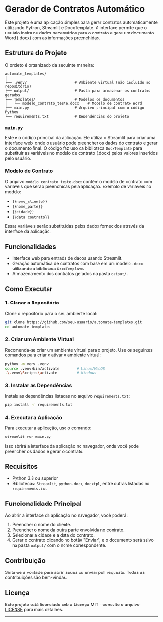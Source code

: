 # Gerador de Contratos Automático

Este projeto é uma aplicação simples para gerar contratos automaticamente utilizando Python, Streamlit e DocxTemplate. A interface permite que o usuário insira os dados necessários para o contrato e gere um documento Word (.docx) com as informações preenchidas.

## Estrutura do Projeto

O projeto é organizado da seguinte maneira:

```
automate_templates/
│
├── .venv/                      # Ambiente virtual (não incluído no repositório)
├── output/                     # Pasta para armazenar os contratos gerados
├── Templates/                  # Modelos de documentos
│   └── modelo_contrato_teste.docx    # Modelo de contrato Word
├── main.py                     # Arquivo principal com o código Python
└── requirements.txt            # Dependências do projeto
```

### `main.py`

Este é o código principal da aplicação. Ele utiliza o Streamlit para criar uma interface web, onde o usuário pode preencher os dados do contrato e gerar o documento final. O código faz uso da biblioteca `DocxTemplate` para substituir as variáveis no modelo de contrato (.docx) pelos valores inseridos pelo usuário.

### Modelo de Contrato

O arquivo `modelo_contrato_teste.docx` contém o modelo de contrato com variáveis que serão preenchidas pela aplicação. Exemplo de variáveis no modelo:

- `{{nome_cliente}}`
- `{{nome_parte}}`
- `{{cidade}}`
- `{{data_contrato}}`

Essas variáveis serão substituídas pelos dados fornecidos através da interface da aplicação.

## Funcionalidades

- Interface web para entrada de dados usando Streamlit.
- Geração automática de contratos com base em um modelo `.docx` utilizando a biblioteca `DocxTemplate`.
- Armazenamento dos contratos gerados na pasta `output/`.

## Como Executar

### 1. Clonar o Repositório

Clone o repositório para o seu ambiente local:

```bash
git clone https://github.com/seu-usuario/automate-templates.git
cd automate-templates
```

### 2. Criar um Ambiente Virtual

Recomenda-se criar um ambiente virtual para o projeto. Use os seguintes comandos para criar e ativar o ambiente virtual:

```bash
python -m venv .venv
source .venv/bin/activate        # Linux/MacOS
.\.venv\Scripts\activate         # Windows
```

### 3. Instalar as Dependências

Instale as dependências listadas no arquivo `requirements.txt`:

```bash
pip install -r requirements.txt
```

### 4. Executar a Aplicação

Para executar a aplicação, use o comando:

```bash
streamlit run main.py
```

Isso abrirá a interface da aplicação no navegador, onde você pode preencher os dados e gerar o contrato.

## Requisitos

- Python 3.8 ou superior
- Bibliotecas: `Streamlit`, `python-docx`, `docxtpl`, entre outras listadas no `requirements.txt`

## Funcionalidade Principal

Ao abrir a interface da aplicação no navegador, você poderá:

1. Preencher o nome do cliente.
2. Preencher o nome da outra parte envolvida no contrato.
3. Selecionar a cidade e a data do contrato.
4. Gerar o contrato clicando no botão "Enviar", e o documento será salvo na pasta `output/` com o nome correspondente.

## Contribuição

Sinta-se à vontade para abrir issues ou enviar pull requests. Todas as contribuições são bem-vindas.

## Licença

Este projeto está licenciado sob a Licença MIT - consulte o arquivo [LICENSE](LICENSE) para mais detalhes.

---
